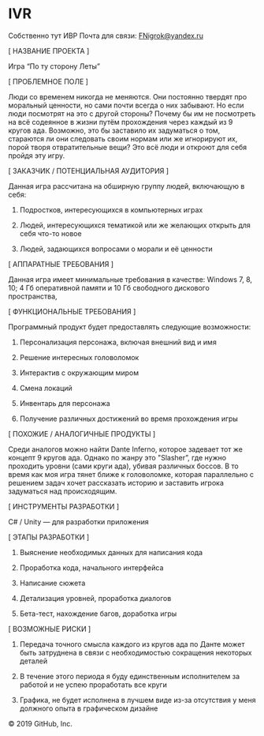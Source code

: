 # IVR
Собственно тут ИВР
Почта для связи: FNigrok@yandex.ru

[ НАЗВАНИЕ ПРОЕКТА ]

Игра “По ту сторону Леты”

[ ПРОБЛЕМНОЕ ПОЛЕ ]

Люди со временем никогда не меняются. Они постоянно твердят про моральный ценности, но сами почти всегда о них забывают. Но если люди посмотрят на это с другой стороны? Почему бы им не посмотреть на всё содеянное в жизни путём прохождения через каждый из 9 кругов ада. Возможно, это бы заставило их задуматься о том, стараются ли они следовать своим нормам или же игнорируют их, порой творя отвратительные вещи? Это всё люди и откроют для себя пройдя эту игру.

[ ЗАКАЗЧИК / ПОТЕНЦИАЛЬНАЯ АУДИТОРИЯ ]

Данная игра рассчитана на обширную группу людей, включающую в себя:

  1. Подростков, интересующихся в компьютерных играх

  2. Людей, интересующихся тематикой или же желающих открыть для себя что-то новое

  3. Людей, задающихся вопросами о морали и её ценности

[ АППАРАТНЫЕ ТРЕБОВАНИЯ ]

Данная игра имеет минимальные требования в качестве: Windows 7, 8, 10; 4 Гб оперативной памяти и 10 Гб свободного дискового пространства,

[ ФУНКЦИОНАЛЬНЫЕ ТРЕБОВАНИЯ ]

Программный продукт будет предоставлять следующие возможности:

  1. Персонализация персонажа, включая внешний вид и имя

  2. Решение интересных головоломок

  3. Интерактив с окружающим миром

  4. Смена локаций

  5. Инвентарь для персонажа

  6. Получение различных достижений во время прохождения игры

[ ПОХОЖИЕ / АНАЛОГИЧНЫЕ ПРОДУКТЫ ]

Среди аналогов можно найти Dante Inferno, которое задевает тот же концепт 9 кругов ада. Однако по жанру это "Slasher”, где нужно проходить уровни (сами круги ада), убивая различных боссов. В то время как моя игра тянет ближе к головоломке, которая параллельно с решением задач хочет рассказать историю и заставить игрока задуматься над происходящим.

[ ИНСТРУМЕНТЫ РАЗРАБОТКИ ]

С# / Unity — для разработки приложения

[ ЭТАПЫ РАЗРАБОТКИ ]

  1. Выяснение необходимых данных для написания кода

  2. Проработка кода, начального интерфейса

  3. Написание сюжета
  
  4. Детализация уровней, проработка диалогов

  5. Бета-тест, нахождение багов, доработка игры

[ ВОЗМОЖНЫЕ РИСКИ ]

  1. Передача точного смысла каждого из кругов ада по Данте может быть затруднена в связи с необходимостью сокращения некоторых деталей

  2. В течение этого периода я буду единственным исполнителем за работой и не успею проработать все круги

  3. Графика, не будет исполнена в лучшем виде из-за отсутствия у меня должного опыта в графическом дизайне

© 2019 GitHub, Inc.
